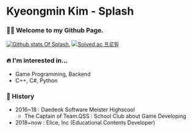 # Kyeongmin Kim - Splash

### 🙌🏻 Welcome to my Github Page.

[![Github stats Of Splash.](https://github-readme-stats.vercel.app/api?username=usernameSplash&show_icons=true&theme=graywhite)](https://github.com/anuraghazra/github-readme-stats)  [![Solved.ac
프로필](http://mazassumnida.wtf/api/v2/generate_badge?boj=leomessi)](https://solved.ac/leomessi)


### 🔥 I'm interested in...

* Game Programming, Backend
* C++, C#, Python

### 📖 History

* 2016~18 : Daedeok Software Meister Highscool
  * The Captain of Team.QSS : School Club about Game Developing
* 2018~now : Elice, Inc (Educational Contents Developer)
